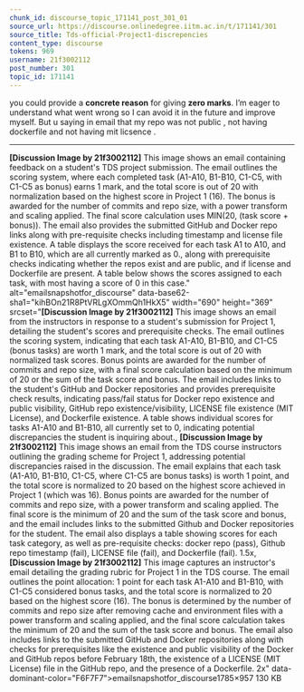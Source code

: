 ```yaml
---
chunk_id: discourse_topic_171141_post_301_01
source_url: https://discourse.onlinedegree.iitm.ac.in/t/171141/301
source_title: Tds-official-Project1-discrepencies
content_type: discourse
tokens: 969
username: 21f3002112
post_number: 301
topic_id: 171141
---
```


 you could provide a **concrete reason** for giving **zero marks**. I’m eager to understand what went wrong so I can avoid it in the future and improve myself. But u saying in email that my repo was not public , not having dockerfile and not having mit licsence .

---

**[Discussion Image by 21f3002112]** This image shows an email containing feedback on a student's TDS project submission. The email outlines the scoring system, where each completed task (A1-A10, B1-B10, C1-C5, with C1-C5 as bonus) earns 1 mark, and the total score is out of 20 with normalization based on the highest score in Project 1 (16). The bonus is awarded for the number of commits and repo size, with a power transform and scaling applied. The final score calculation uses MIN(20, (task score + bonus)). The email also provides the submitted GitHub and Docker repo links along with pre-requisite checks including timestamp and license file existence. A table displays the score received for each task A1 to A10, and B1 to B10, which are all currently marked as 0., along with prerequisite checks indicating whether the repos exist and are public, and if license and Dockerfile are present. A table below shows the scores assigned to each task, with most having a score of 0 in this case." alt="emailsnapshotfor_discourse" data-base62-sha1="kihBOn21R8PtVRLgXOmmQh1HkX5" width="690" height="369" srcset="**[Discussion Image by 21f3002112]** This image shows an email from the instructors in response to a student's submission for Project 1, detailing the student's scores and prerequisite checks. The email outlines the scoring system, indicating that each task A1-A10, B1-B10, and C1-C5 (bonus tasks) are worth 1 mark, and the total score is out of 20 with normalized task scores. Bonus points are awarded for the number of commits and repo size, with a final score calculation based on the minimum of 20 or the sum of the task score and bonus. The email includes links to the student's GitHub and Docker repositories and provides prerequisite check results, indicating pass/fail status for Docker repo existence and public visibility, GitHub repo existence/visibility, LICENSE file existence (MIT License), and Dockerfile existence. A table shows individual scores for tasks A1-A10 and B1-B10, all currently set to 0, indicating potential discrepancies the student is inquiring about., **[Discussion Image by 21f3002112]** This image shows an email from the TDS course instructors outlining the grading scheme for Project 1, addressing potential discrepancies raised in the discussion. The email explains that each task (A1-A10, B1-B10, C1-C5, where C1-C5 are bonus tasks) is worth 1 point, and the total score is normalized to 20 based on the highest score achieved in Project 1 (which was 16). Bonus points are awarded for the number of commits and repo size, with a power transform and scaling applied. The final score is the minimum of 20 and the sum of the task score and bonus, and the email includes links to the submitted Github and Docker repositories for the student. The email also displays a table showing scores for each task category, as well as pre-requisite checks: docker repo (pass), Github repo timestamp (fail), LICENSE file (fail), and Dockerfile (fail). 1.5x, **[Discussion Image by 21f3002112]** This image captures an instructor's email detailing the grading rubric for Project 1 in the TDS course. The email outlines the point allocation: 1 point for each task A1-A10 and B1-B10, with C1-C5 considered bonus tasks, and the total score is normalized to 20 based on the highest score (16). The bonus is determined by the number of commits and repo size after removing cache and environment files with a power transform and scaling applied, and the final score calculation takes the minimum of 20 and the sum of the task score and bonus. The email also includes links to the submitted GitHub and Docker repositories along with checks for prerequisites like the existence and public visibility of the Docker and GitHub repos before February 18th, the existence of a LICENSE (MIT License) file in the GitHub repo, and the presence of a Dockerfile. 2x" data-dominant-color="F6F7F7">emailsnapshotfor_discourse1785×957 130 KB
